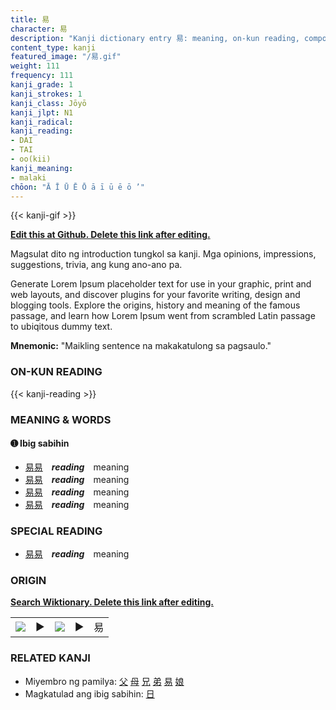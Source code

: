 ```yaml
---
title: 易
character: 易
description: "Kanji dictionary entry 易: meaning, on-kun reading, compounds, origin, related kanji"
content_type: kanji
featured_image: "/易.gif"
weight: 111
frequency: 111
kanji_grade: 1
kanji_strokes: 1
kanji_class: Jōyō
kanji_jlpt: N1
kanji_radical: 
kanji_reading: 
- DAI
- TAI
- oo(kii)
kanji_meaning:
- malaki
chōon: "Ā Ī Ū Ē Ō ā ī ū ē ō ’"
---
```

[//]: # (Don't edit the line below. Kanji animated GIF code is automatically generated.)
{{< kanji-gif >}}

[//]: # (Edit below this line.)

**[Edit this at Github. Delete this link after editing.](https://github.com/tim0g/tim/tree/main/content/kanji/易/index.md)**

Magsulat dito ng introduction tungkol sa kanji. Mga opinions, impressions, suggestions, trivia, ang kung ano-ano pa.

Generate Lorem Ipsum placeholder text for use in your graphic, print and web layouts, and discover plugins for your favorite writing, design and blogging tools. Explore the origins, history and meaning of the famous passage, and learn how Lorem Ipsum went from scrambled Latin passage to ubiqitous dummy text.
 
**Mnemonic:** "Maikling sentence na makakatulong sa pagsaulo."

### ON-KUN READING

[//]: # (Don't edit the line below. ON-KUN READING code is automatically generated.)
{{< kanji-reading >}}

### MEANING & WORDS

#### ➊ **Ibig sabihin**
  - [易](../易)[易](../易)　***reading***　meaning
  - [易](../易)[易](../易)　***reading***　meaning
  - [易](../易)[易](../易)　***reading***　meaning
  - [易](../易)[易](../易)　***reading***　meaning

### SPECIAL READING
  - [易](../易)[易](../易)　***reading***　meaning

### ORIGIN

**[Search Wiktionary. Delete this link after editing.](https://wiktionary.org/wiki/易)**
<table class="kanji-table"><tr><td>
<img src="60px-易-bronze.svg.png">
</td><td>▶</td><td>
<img src="60px-易-oracle.svg.png">
</td><td>▶</td>
<td class="kanji-origin">易</td>
</tr></table>

### RELATED KANJI
- Miyembro ng pamilya: [父](../父) [母](../母) [兄](../兄) [弟](../弟) [易](../易) [娘](../娘)
- Magkatulad ang ibig sabihin: [日](../日)
